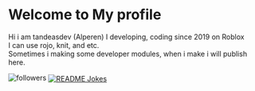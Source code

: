# Welcome to My profile
Hi i am tandeasdev (Alperen)
I developing, coding since 2019 on Roblox <br>
I can use rojo, knit, and etc. <br>
Sometimes i making some developer modules, when i make i will publish here. <br>

<img alt="followers" title="Follow me on Github" src="https://img.shields.io/github/followers/xtandeasdev?color=236ad3&style=for-the-badge&logo=github&label=Follow"/>
<a href="https://readme-jokes.vercel.app"><img align="center" src="https://readme-jokes.vercel.app/api" alt="README Jokes"></a>


  
